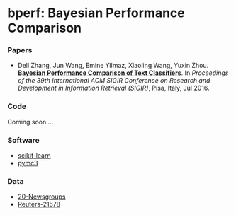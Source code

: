# **bperf**: Bayesian Performance Comparison

### Papers

- Dell Zhang, Jun Wang, Emine Yilmaz, Xiaoling Wang, Yuxin Zhou. [**Bayesian Performance Comparison of Text Classifiers**](http://www.dcs.bbk.ac.uk/~dell/publications/dellzhang_sigir2016.pdf). In _Proceedings of the 39th International ACM SIGIR Conference on Research and Development in Information Retrieval (SIGIR)_, Pisa, Italy, Jul 2016.

### Code

Coming soon ...

### Software

- [scikit-learn](http://scikit-learn.org/stable/)
- [pymc3](https://github.com/pymc-devs/pymc3)

### Data

- [20-Newsgroups](http://scikit-learn.org/stable/datasets/twenty_newsgroups.html)
- [Reuters-21578](http://www.cs.cmu.edu/~hustlf/r21578_vec_download.html)

